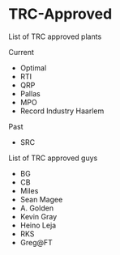 # TRC-Approved

List of TRC approved plants

Current
- Optimal
- RTI 
- QRP 
- Pallas
- MPO
- Record Industry Haarlem

Past

- SRC

List of TRC approved guys

- BG
- CB
- Miles
- Sean Magee
- A. Golden
- Kevin Gray
- Heino Leja
- RKS
- Greg@FT
